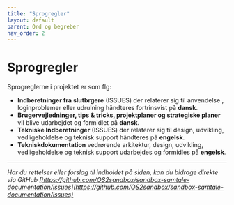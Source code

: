 ```yaml
---
title: "Sprogregler"
layout: default
parent: Ord og begreber
nav_order: 2
---
```


# **Sprogregler**  

Sprogreglerne i projektet er som flg: 

* **Indberetninger fra slutbrgere** (ISSUES) der relaterer sig til anvendelse , loginproblemer eller udrulning håndteres fortrinsvist på **dansk**.
* **Brugervejledninger, tips & tricks, projektplaner og strategiske planer** vil blive udarbejdet og formidlet på **dansk**.
* **Tekniske Indberetninger** (ISSUES) der relaterer sig til design, udvikling, vedligeholdelse og teknisk support håndteres på **engelsk**.
* **Tekniskdokumentation** vedrørende arkitektur, design, udvikling, vedligeholdelse og teknisk support udarbejdes og formidles på **engelsk**.


***

*Har du rettelser eller forslag til indholdet på siden, kan du bidrage direkte via GitHub [https://github.com/OS2sandbox/sandbox-samtale-documentation/issues](https://github.com/OS2sandbox/sandbox-samtale-documentation/issues)*
